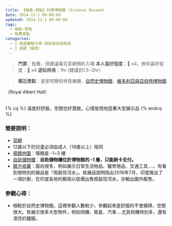 ```yaml
---
title: 【倫敦-景點】科學博物館 (Science Museum) 
date: 2024-11-1 00:00:09
updated: 2024-11-1 00:00:09
tags:
  - 倫敦-景點
  - 免費景點    
categories: 
  - 🌴 旅遊體驗分享-目前皆為自助遊
  - 🥥 英國（倫敦） 
---
```

>**門票**：免費，但建議事先官網預約入場
>**本人喜好程度**：🌝 x4，旅伴喜好程度：🌝 x4
>**遊玩時長**：1hr (建議抓1.5~2hr）
<!-- more -->
>**鄰近景點**：皇家阿爾伯特音樂廳、[自然史博物館](https://taoudjiji.github.io/blog/london/L-spot/Natural%20History%20Museum/?highlight=%E8%87%AA%E7%84%B6%E5%8F%B2%E5%8D%9A%E7%89%A9%E9%A4%A8+%28natural+history+museum%29)、[維多利亞與亞伯特博物館](https://taoudjiji.github.io/blog/london/L-spot/VA%20Museum/?highlight=%E7%B6%AD%E5%A4%9A%E5%88%A9%E4%BA%9E%E8%88%87%E4%BA%9E%E4%BC%AF%E7%89%B9%E5%8D%9A%E7%89%A9%E9%A4%A8+%28victoria+and+albert+museum%29)

（Royal Albert Hall）

<br>
{% cq %} 溫度好舒服，空間也好寬敞，心情愉悅地逛著大型展示品 {% endcq %}
<br>

### 簡要說明：
+ [官網](https://www.sciencemuseum.org.uk/)
+ 12歲以下的兒童必須由成人（18歲以上）陪同
+ [場館地圖](https://www.sciencemuseum.org.uk/sites/default/files/2024-01/science-museum-map-jan-24.pdf)：場館是 -1~3 樓
+ [自助儲物櫃](https://www.sciencemuseum.org.uk/visit/visit-faqs)：**自助儲物櫃位於博物館的 -1 層，只能刷卡支付。**
+ [館方收藏](https://collection.sciencemuseumgroup.org.uk/search/objects/museum/science-museum)：面向很多，例如展示日常生活物品、醫學用品、交通工具....，有看到很特別的展品是「瓶裝恆河水」，依展品說明指出2016年7月，印度推出了一項計劃，在印度各地的郵局以低價出售瓶裝恆河水，亦輸出國外販售。

### 參觀心得：
+ 相較於自然史博物館，這裡參觀人數較少，參觀起來是舒服的不會擁擠，空間很大。有展示很多大型物件，例如飛機、衛星、汽車….尤其飛機特別多，還有漂亮的鐘錶。